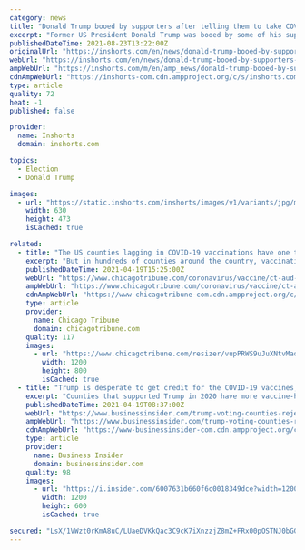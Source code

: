 ```yaml
---
category: news
title: "Donald Trump booed by supporters after telling them to take COVID-19 vaccine"
excerpt: "Former US President Donald Trump was booed by some of his supporters at a rally after he suggested that they get vaccinated against COVID-19. \"I believe totally in your freedoms, I do, you've got to do what you've got to do."
publishedDateTime: 2021-08-23T13:22:00Z
originalUrl: "https://inshorts.com/en/news/donald-trump-booed-by-supporters-after-telling-them-to-take-covid19-vaccine-1629724951107"
webUrl: "https://inshorts.com/en/news/donald-trump-booed-by-supporters-after-telling-them-to-take-covid19-vaccine-1629724951107"
ampWebUrl: "https://inshorts.com/m/en/amp_news/donald-trump-booed-by-supporters-after-telling-them-to-take-covid19-vaccine-1629724951107"
cdnAmpWebUrl: "https://inshorts-com.cdn.ampproject.org/c/s/inshorts.com/m/en/amp_news/donald-trump-booed-by-supporters-after-telling-them-to-take-covid19-vaccine-1629724951107"
type: article
quality: 72
heat: -1
published: false

provider:
  name: Inshorts
  domain: inshorts.com

topics:
  - Election
  - Donald Trump

images:
  - url: "https://static.inshorts.com/inshorts/images/v1/variants/jpg/m/2021/08_aug/23_mon/img_1629724034891_964.jpg?"
    width: 630
    height: 473
    isCached: true

related:
  - title: "The US counties lagging in COVID-19 vaccinations have one thing in common: Trump voters"
    excerpt: "But in hundreds of counties around the country, vaccination rates are low, with some even languishing in the teens. The disparity in vaccination rates has so far mainly broken down along political lines."
    publishedDateTime: 2021-04-19T15:25:00Z
    webUrl: "https://www.chicagotribune.com/coronavirus/vaccine/ct-aud-nw-nyt-coronavirus-vaccine-hesitancy-politics-20210419-4cjra7mwmnh6tgugojjpfrjeoi-story.html"
    ampWebUrl: "https://www.chicagotribune.com/coronavirus/vaccine/ct-aud-nw-nyt-coronavirus-vaccine-hesitancy-politics-20210419-4cjra7mwmnh6tgugojjpfrjeoi-story.html?outputType=amp"
    cdnAmpWebUrl: "https://www-chicagotribune-com.cdn.ampproject.org/c/s/www.chicagotribune.com/coronavirus/vaccine/ct-aud-nw-nyt-coronavirus-vaccine-hesitancy-politics-20210419-4cjra7mwmnh6tgugojjpfrjeoi-story.html?outputType=amp"
    type: article
    provider:
      name: Chicago Tribune
      domain: chicagotribune.com
    quality: 117
    images:
      - url: "https://www.chicagotribune.com/resizer/vupPRWS9uJuXNtvMaqKGiBTxMgs=/1200x0/top/cloudfront-us-east-1.images.arcpublishing.com/tronc/XGTUB5W2POGVA4PKVIRGW235VI.jpg"
        width: 1200
        height: 800
        isCached: true
  - title: "Trump is desperate to get credit for the COVID-19 vaccines, but his political heartlands are reluctant to actually take them"
    excerpt: "Counties that supported Trump in 2020 have more vaccine-hesitant people, even though Trump has aggresively argued that the vaccines are his doing."
    publishedDateTime: 2021-04-19T08:37:00Z
    webUrl: "https://www.businessinsider.com/trump-voting-counties-rejecting-vaccine-despite-trump-claiming-credit-2021-4"
    ampWebUrl: "https://www.businessinsider.com/trump-voting-counties-rejecting-vaccine-despite-trump-claiming-credit-2021-4?amp"
    cdnAmpWebUrl: "https://www-businessinsider-com.cdn.ampproject.org/c/s/www.businessinsider.com/trump-voting-counties-rejecting-vaccine-despite-trump-claiming-credit-2021-4?amp"
    type: article
    provider:
      name: Business Insider
      domain: businessinsider.com
    quality: 98
    images:
      - url: "https://i.insider.com/6007631b660f6c0018349dce?width=1200&format=jpeg"
        width: 1200
        height: 600
        isCached: true

secured: "LsX/1VWzt0rKmA8uC/LUaeDVKkQac3C9cK7iXnzzjZ8mZ+FRx00pOSTNJ0bGGM4SC7GA1cr4huJiwy1+6oAbb34c4NH6LxKmZxPw4186aj/Yn/N4Icku42jZvY72Yw3lnLZDHYIAqTbvA0FLVRhAvptZ6Pt1Tw1WAdzdTpEax9WegEvhkUQcFDvyJAn/X+F9MhJGxEy0yJjbVhmIMbIjQUU81f8aKZNrez9ntVS8hojAtQV5edJCPHftalvq+LDfJak1Y4K0GkE6uAPFu9r/QZY5JHttvEzfMYOxG98Q9/7lrwu/CbYUHfbzXlVx+isjIaOweLWAJnKlIBSgNeH3PDXdFCQuJaGnyzevESVJLOQ=;ybmjDMNz2T4SflXn1ZsZDw=="
---
```


